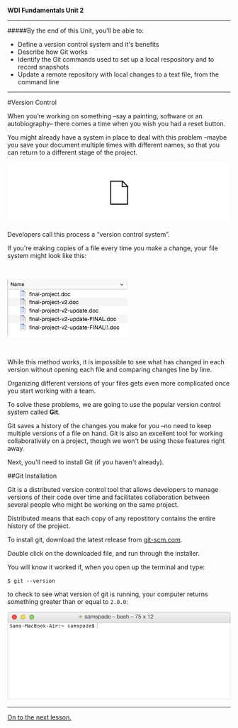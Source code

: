 **WDI Fundamentals Unit 2**

---

#####By the end of this Unit, you'll be able to:
* Define a version control system and it's benefits
* Describe how Git works
* Identify the Git commands used to set up a local respository and to record snapshots
* Update a remote repository with local changes to a text file, from the command line

---


#Version Control

When you’re working on something –say a painting, software or an autobiography– there comes a time when you wish you had a reset button.

You might already have a system in place to deal with this problem –maybe you save your document multiple times with different names, so that you can return to a different stage of the project.

![Version Control](../assets/chapter2/version-control.gif)

Developers call this process a “version control system”.

If you're making copies of a file every time you make a change, your file system might look like this:

<br>

![Bad VCS](../assets/chapter2/bad_vcs.png)

<br>

While this method works, it is impossible to see
what has changed in each version without opening each file and comparing changes line by line.

Organizing different versions of your files gets even more complicated once you start working with a team.

To solve these problems, we are going to use the popular version control system called **Git**.

Git saves a history of the changes you make for you –no need to keep multiple versions of a file on hand. Git is also an excellent tool for working collaboratively on a project, though we won't be using those features right away.

Next, you'll need to install Git (if you haven't already).

##Git Installation

Git is a distributed version control tool that allows developers to manage versions of their code over time and facilitates collaboration between several people who might be working on the same project.

Distributed means that each copy of any repostitory contains the entire history of the project.

To install git, download the latest release from [git-scm.com](http://git-scm.com/download).

Double click on the downloaded file, and run through the installer.

You will know it worked if, when you open up the terminal and type:

```
$ git --version
```

to check to see what version of git is running, your computer returns something greater than or equal to `2.0.0`:

![Check to See What Version of Git is Running](../assets/chapter2/git_installed.gif)

---

[On to the next lesson.](02_lesson.md)
